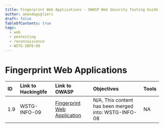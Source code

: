 ```yaml
---
title: Fingerprint Web Applications - OWASP Web Security Testing Guide
author: amandaguglieri
draft: false
TableOfContents: true
tags:
  - web
  - pentesting
  - reconnaissance
  - WSTG-INFO-09
---
```


# Fingerprint Web Applications

|ID|Link to Hackinglife|Link to OWASP|Objectives|Tools|
|:---|:---|:---|:---|:---|
|1.9|WSTG-INFO-09|[Fingerprint Web Application](https://owasp.org/www-project-web-security-testing-guide/latest/4-Web_Application_Security_Testing/01-Information_Gathering/09-Fingerprint_Web_Application)|N/A, This content has been merged into: WSTG-INFO-08|NA|
